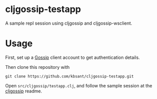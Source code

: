 # cljgossip-testapp

A sample repl session using cljgossip and cljgossip-wsclient.

# Usage

First, set up a [Gossip](https://gossip.haus/docs) client account to get authentication details.

Then clone this repository with

    git clone https://github.com/kbsant/cljgossip-testapp.git

Open `src/cljgossip/testapp.clj`, and follow the sample session at the [cljgossip](https://github.com/kbsant/cljgossip) readme.
